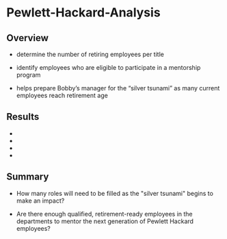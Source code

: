 # Pewlett-Hackard-Analysis

## Overview

- determine the number of retiring employees per title
- identify employees who are eligible to participate in a mentorship program

- helps prepare Bobby’s manager for the “silver tsunami” as many current employees reach retirement age


## Results

- 

- 

- 

- 


## Summary

- How many roles will need to be filled as the "silver tsunami" begins to make an impact?

- Are there enough qualified, retirement-ready employees in the departments to mentor the next generation of Pewlett Hackard employees?

